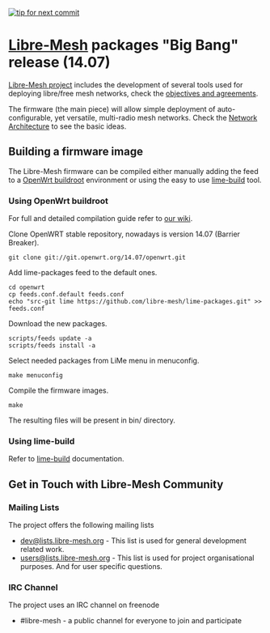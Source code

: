 [![tip for next commit](http://tip4commit.com/projects/804.svg)](http://tip4commit.com/projects/804)

# [Libre-Mesh][5] packages "Big Bang" release (14.07)

[Libre-Mesh project][5] includes the development of several tools used for deploying libre/free mesh networks, check the [objectives and agreements][3].

The firmware (the main piece) will allow simple deployment of auto-configurable, yet versatile, multi-radio mesh networks. Check the [Network Architecture][4] to see the basic ideas.

## Building a firmware image

The Libre-Mesh firmware can be compiled either manually adding the feed to a [OpenWrt buildroot][1] environment or using the easy to use [lime-build][2] tool.

### Using OpenWrt buildroot

For full and detailed compilation guide refer to [our wiki][6].

Clone OpenWRT stable repository, nowadays is version 14.07 (Barrier Breaker).

    git clone git://git.openwrt.org/14.07/openwrt.git

Add lime-packages feed to the default ones.

    cd openwrt
    cp feeds.conf.default feeds.conf
    echo "src-git lime https://github.com/libre-mesh/lime-packages.git" >> feeds.conf

Download the new packages.

    scripts/feeds update -a
    scripts/feeds install -a

Select needed packages from LiMe menu in menuconfig.

    make menuconfig

Compile the firmware images.

    make

The resulting files will be present in bin/ directory.

### Using lime-build

Refer to [lime-build][2] documentation.

## Get in Touch with Libre-Mesh Community

### Mailing Lists

The project offers the following mailing lists

* [dev@lists.libre-mesh.org][7] - This list is used for general development related work.
* [users@lists.libre-mesh.org][8] - This list is used for project organisational purposes. And for user specific questions.

### IRC Channel

The project uses an IRC channel on freenode

* #libre-mesh - a public channel for everyone to join and participate

[1]: http://wiki.openwrt.org/doc/start#building_openwrt
[2]: https://github.com/libre-mesh/lime-build
[3]: http://libre-mesh.org/projects/libre-mesh/wiki/Objectives
[4]: http://libre-mesh.org/projects/libre-mesh/wiki/Network_Architecture
[5]: http://libre-mesh.org/
[6]: http://libre-mesh.org/projects/libre-mesh/wiki/Compile_Manually
[7]: https://lists.libre-mesh.org/mailman/listinfo/dev
[8]: https://lists.libre-mesh.org/mailman/listinfo/users
